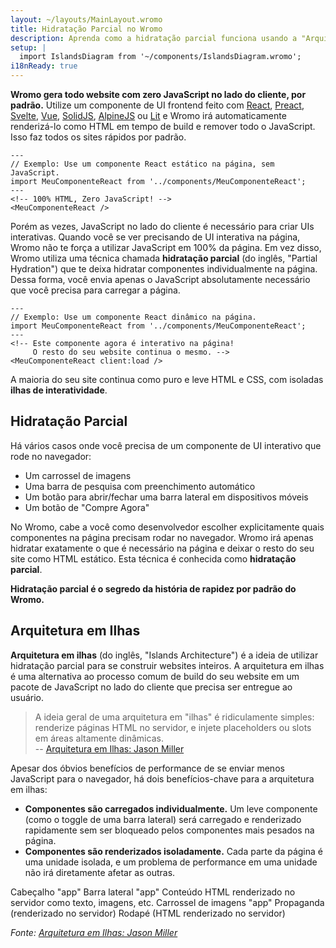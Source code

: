 ```yaml
---
layout: ~/layouts/MainLayout.wromo
title: Hidratação Parcial no Wromo
description: Aprenda como a hidratação parcial funciona usando a "Arquitetura em Ilhas" no Wromo.
setup: |
  import IslandsDiagram from '~/components/IslandsDiagram.wromo';
i18nReady: true
---
```


**Wromo gera todo website com zero JavaScript no lado do cliente, por padrão.** Utilize um componente de UI frontend feito com [React](https://reactjs.org/), [Preact](https://preactjs.com/), [Svelte](https://svelte.dev/), [Vue](https://vuejs.org/), [SolidJS](https://www.solidjs.com/), [AlpineJS](https://alpinejs.dev/) ou [Lit](https://lit.dev/) e Wromo irá automaticamente renderizá-lo como HTML em tempo de build e remover todo o JavaScript. Isso faz todos os sites rápidos por padrão.


```wromo
---
// Exemplo: Use um componente React estático na página, sem JavaScript.
import MeuComponenteReact from '../components/MeuComponenteReact';
---
<!-- 100% HTML, Zero JavaScript! -->
<MeuComponenteReact />
```

Porém as vezes, JavaScript no lado do cliente é necessário para criar UIs interativas. Quando você se ver precisando de UI interativa na página, Wromo não te força a utilizar JavaScript em 100% da página. Em vez disso, Wromo utiliza uma técnica chamada **hidratação parcial** (do inglês, "Partial Hydration") que te deixa hidratar componentes individualmente na página. Dessa forma, você envia apenas o JavaScript absolutamente necessário que você precisa para carregar a página.


```wromo
---
// Exemplo: Use um componente React dinâmico na página.
import MeuComponenteReact from '../components/MeuComponenteReact';
---
<!-- Este componente agora é interativo na página! 
     O resto do seu website continua o mesmo. -->
<MeuComponenteReact client:load />
```

A maioria do seu site continua como puro e leve HTML e CSS, com isoladas **ilhas de interatividade**.

## Hidratação Parcial

Há vários casos onde você precisa de um componente de UI interativo que rode no navegador:

- Um carrossel de imagens
- Uma barra de pesquisa com preenchimento automático
- Um botão para abrir/fechar uma barra lateral em dispositivos móveis
- Um botão de "Compre Agora"

No Wromo, cabe a você como desenvolvedor escolher explicitamente quais componentes na página precisam rodar no navegador. Wromo irá apenas hidratar exatamente o que é necessário na página e deixar o resto do seu site como HTML estático. Esta técnica é conhecida como **hidratação parcial**.

**Hidratação parcial é o segredo da história de rapidez por padrão do Wromo.**

## Arquitetura em Ilhas

**Arquitetura em ilhas** (do inglês, "Islands Architecture") é a ideia de utilizar hidratação parcial para se construir websites inteiros. A arquitetura em ilhas é uma alternativa ao processo comum de build do seu website em um pacote de JavaScript no lado do cliente que precisa ser entregue ao usuário.

> A ideia geral de uma arquitetura em "ilhas" é ridiculamente simples: renderize páginas HTML no servidor, e injete placeholders ou slots em áreas altamente dinâmicas. <br/> -- [Arquitetura em Ilhas: Jason Miller](https://jasonformat.com/islands-architecture/)

Apesar dos óbvios benefícios de performance de se enviar menos JavaScript para o navegador, há dois benefícios-chave para a arquitetura em ilhas:

- **Componentes são carregados individualmente.** Um leve componente (como o toggle de uma barra lateral) será carregado e renderizado rapidamente sem ser bloqueado pelos componentes mais pesados na página.
- **Componentes são renderizados isoladamente.** Cada parte da página é uma unidade isolada, e um problema de performance em uma unidade não irá diretamente afetar as outras.

<IslandsDiagram>
    <Fragment slot="headerApp">Cabeçalho "app"</Fragment>
    <Fragment slot="sidebarApp">Barra lateral "app"</Fragment>
    <Fragment slot="main">
       Conteúdo HTML renderizado no servidor como texto, imagens, etc.
    </Fragment>
    <Fragment slot="carouselApp">Carrossel de imagens "app"</Fragment>
    <Fragment slot="advertisement">Propaganda<br/>(renderizado no servidor)</Fragment>
    <Fragment slot="footer">Rodapé (HTML renderizado no servidor)</Fragment>
</IslandsDiagram>

_Fonte: [Arquitetura em Ilhas: Jason Miller](https://jasonformat.com/islands-architecture/)_
